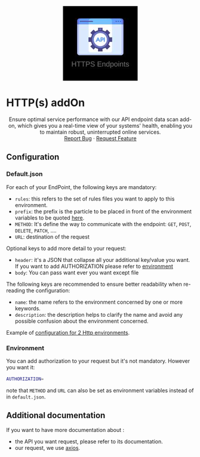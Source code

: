 <div align="center">
    <a href="https://www.kexa.io/addOn/azure">
        <img src="../../images/https-logo.png" alt="Logo" width="200"/>
    </a>
</div>

# HTTP(s) addOn

<div>
  <p align="center">
    Ensure optimal service performance with our API endpoint data scan add-on, which gives you a real-time view of your systems' health, enabling you to maintain robust, uninterrupted online services.
    <br />
    <a href="https://github.com/kexa-io/Kexa/issues">Report Bug</a>
    ·
    <a href="https://github.com/kexa-io/Kexa/issues">Request Feature</a>
  </p>
</div>

## Configuration

### Default.json

For each of your EndPoint, the following keys are mandatory:

- `rules`: this refers to the set of rules files you want to apply to this environment.
- `prefix`: the prefix is the particle to be placed in front of the environment variables to be quoted [here](#environment).
- `METHOD`: It's define the way to communicate with the endpoint: `GET`, `POST`, `DELETE`, `PATCH`, ....
- `URL`: destination of the request

Optional keys to add more detail to your request:

- `header`: it's a JSON that collapse all your additional key/value you want. If you want to add AUTHORIZATION please refer to [environment](#environment)
- `body`: You can pass want ever you want except file

The following keys are recommended to ensure better readability when re-reading the configuration:

- `name`: the name refers to the environment concerned by one or more keywords.
- `description`: the description helps to clarify the name and avoid any possible confusion about the environment concerned.

Example of [configuration for 2 Http environments](../../config/demo/http.default.json).

### Environment

You can add authorization to your request but it's not mandatory. However you want it:

```bash
AUTHORIZATION=
```

note that `METHOD` and `URL` can also be set as environment variables instead of in `default.json`.

## Additional documentation

If you want to have more documentation about :

- the API you want request, please refer to its documentation.
- our request, we use [axios](https://axios-http.com/docs/intro).
